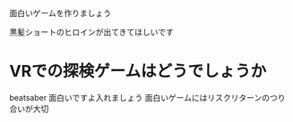面白いゲームを作りましょう



黒髪ショートのヒロインが出てきてほしいです

VRでの探検ゲームはどうでしょうか
=======
beatsaber 面白いですよ入れましょう
面白いゲームにはリスクリターンのつり合いが大切
